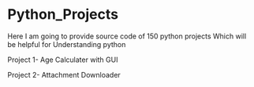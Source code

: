 # Python_Projects

Here I am going to provide source code of 150 python projects Which will be helpful for Understanding python

Project 1- Age Calculater with GUI

Project 2- Attachment Downloader
